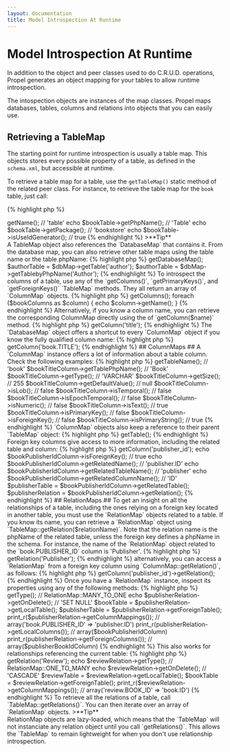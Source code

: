 ```yaml
---
layout: documentation
title: Model Introspection At Runtime
---
```


# Model Introspection At Runtime #

In addition to the object and peer classes used to do C.R.U.D. operations, Propel generates an object mapping for your tables to allow runtime introspection.

The intospection objects are instances of the map classes. Propel maps databases, tables, columns and relations into objects that you can easily use.

## Retrieving a TableMap ##

The starting point for runtime introspection is usually a table map. This objects stores every possible property of a table, as defined in the `schema.xml`, but accessible at runtime.

To retrieve a table map for a table, use the `getTableMap()` static method of the related peer class. For instance, to retrieve the table map for the `book` table, just call:

{% highlight php %}
<?php
$bookTable = BookPeer::getTableMap();
{% endhighlight %}

## TableMap properties ##

A `TableMap` object carries the same information as the schema. Check the following example to see how you can read the general properties of a table from its map:

{% highlight php %}
<?php
echo $bookTable->getName();          // 'table'
echo $bookTable->getPhpName();       // 'Table'
echo $bookTable->getPackage();       // 'bookstore'
echo $bookTable->isUseIdGenerator(); // true
{% endhighlight %}

>**Tip**<br />A TableMap object also references the `DatabaseMap` that contains it. From the database map, you can also retrieve other table maps using the table name or the table phpName:

{% highlight php %}
<?php
$dbMap = $bookTable->getDatabaseMap();
$authorTable = $dbMap->getTable('author');
$authorTable = $dbMap->getTablebyPhpName('Author');
{% endhighlight %}

To introspect the columns of a table, use any of the `getColumns()`, `getPrimaryKeys()`, and `getForeignKeys()` `TableMap` methods. They all return an array of `ColumnMap` objects.

{% highlight php %}
<?php
$bookColumns = $bookTable->getColumns();
foreach ($bookColumns as $column) {
  echo $column->getName();
}
{% endhighlight %}

Alternatively, if you know a column name, you can retrieve the corresponding ColumnMap directly using the of `getColumn($name)` method.

{% highlight php %}
<?php
$bookTitleColumn = $bookTable->getColumn('title');
{% endhighlight %}

The `DatabaseMap` object offers a shortcut to every `ColumnMap` object if you know the fully qualified column name:
{% highlight php %}
<?php
$bookTitleColumn = $dbMap->getColumn('book.TITLE');
{% endhighlight %}

## ColumnMaps ##

A `ColumnMap` instance offers a lot of information about a table column. Check the following examples:

{% highlight php %}
<?php
$bookTitleColumn->getTableName();    // 'book'
$bookTitleColumn->getTablePhpName(); // 'Book'
$bookTitleColumn->getType();         // 'VARCHAR'
$bookTitleColumn->getSize();         // 255
$bookTitleColumn->getDefaultValue(); // null
$bookTitleColumn->isLob();           // false
$bookTitleColumn->isTemporal();      // false
$bookTitleColumn->isEpochTemporal(); // false
$bookTitleColumn->isNumeric();       // false
$bookTitleColumn->isText();          // true
$bookTitleColumn->isPrimaryKey();    // false
$bookTitleColumn->isForeignKey();    // false
$bookTitleColumn->isPrimaryString(); // true
{% endhighlight %}

`ColumnMap` objects also keep a reference to their parent `TableMap` object:

{% highlight php %}
<?php
$bookTable = $bookTitleColumn->getTable();
{% endhighlight %}

Foreign key columns give access to more information, including the related table and column:

{% highlight php %}
<?php
$bookPublisherIdColumn = $bookTable->getColumn('publisher_id');
echo $bookPublisherIdColumn->isForeignKey();         // true
echo $bookPublisherIdColumn->getRelatedName();       // 'publisher.ID'
echo $bookPublisherIdColumn->getRelatedTableName();  // 'publisher'
echo $bookPublisherIdColumn->getRelatedColumnName(); // 'ID'
$publisherTable = $bookPublisherIdColumn->getRelatedTable();
$publisherRelation = $bookPublisherIdColumn->getRelation();
{% endhighlight %}

## RelationMaps ##

To get an insight on all the relationships of a table, including the ones relying on a foreign key located in another table, you must use the `RelationMap` objects related to a table.

If you know its name, you can retrieve a `RelationMap` object using `TableMap::getRelation($relationName)`. Note that the relation name is the phpName of the related table, unless the foreign key defines a phpName in the schema. For instance, the name of the `RelationMap` object related to the `book.PUBLISHER_ID` column is 'Publisher'.

{% highlight php %}
<?php
$publisherRelation = $bookTable->getRelation('Publisher');
{% endhighlight %}

alternatively, you can access a `RelationMap` from a foreign key column using `ColumnMap::getRelation()`, as follows:

{% highlight php %}
<?php
$publisherRelation = $bookTable->getColumn('publisher_id')->getRelation();
{% endhighlight %}

Once you have a `RelationMap` instance, inspect its properties using any of the following methods:

{% highlight php %}
<?php
echo $publisherRelation->getType();     // RelationMap::MANY_TO_ONE
echo $publisherRelation->getOnDelete(); // 'SET NULL'
$bookTable      = $publisherRelation->getLocalTable();
$publisherTable = $publisherRelation->getForeignTable();
print_r($publisherRelation->getColumnMappings());
  // array('book.PUBLISHER_ID' => 'publisher.ID')
print_r(publisherRelation->getLocalColumns());
  // array($bookPublisherIdColumn)
print_r(publisherRelation->getForeignColumns());
  // array($publisherBookIdColumn)
{% endhighlight %}

This also works for relationships referencing the current table:

{% highlight php %}
<?php
$reviewRelation = $bookTable->getRelation('Review');
echo $reviewRelation->getType();     // RelationMap::ONE_TO_MANY
echo $reviewRelation->getOnDelete(); // 'CASCADE'
$reviewTable = $reviewRelation->getLocalTable();
$bookTable   = $reviewRelation->getForeignTable();
print_r($reviewRelation->getColumnMappings());
  // array('review.BOOK_ID' => 'book.ID')
{% endhighlight %}

To retrieve all the relations of a table, call `TableMap::getRelations()`. You can then iterate over an array of `RelationMap` objects.

>**Tip**<br />RelationMap objects are lazy-loaded, which means that the `TableMap` will not instanciate any relation object until you call `getRelations()`. This allows the `TableMap` to remain lightweight for when you don't use relationship introspection.

